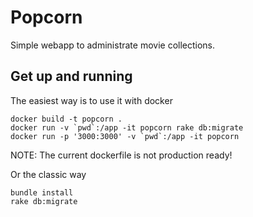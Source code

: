 # Popcorn
Simple webapp to administrate movie collections.

## Get up and running

The easiest way is to use it with docker

```
docker build -t popcorn .
docker run -v `pwd`:/app -it popcorn rake db:migrate
docker run -p '3000:3000' -v `pwd`:/app -it popcorn
```

NOTE: The current dockerfile is not production ready!

Or the classic way
```
bundle install
rake db:migrate
```
